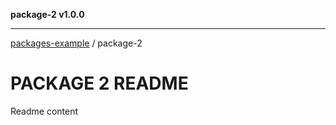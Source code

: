 **package-2 v1.0.0**

***

[packages-example](../packages.md) / package-2

# PACKAGE 2 README

Readme content
